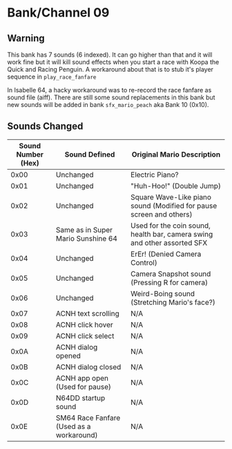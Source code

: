 # Bank/Channel 09

## Warning

This bank has 7 sounds (6 indexed). It can go higher than that and it will work fine but it will kill sound effects when you start a race with Koopa the Quick and Racing Penguin.
A workaround about that is to stub it's player sequence in `play_race_fanfare`

In Isabelle 64, a hacky workaround was to re-record the race fanfare as sound file (aiff).
There are still some sound replacements in this bank but new sounds will be added in bank `sfx_mario_peach` aka Bank 10 (0x10).

## Sounds Changed

| Sound Number (Hex) | Sound Defined | Original Mario Description |
| ------------- | ------------- | ------------- |
| 0x00 | Unchanged | Electric Piano? |
| 0x01 | Unchanged | "Huh-Hoo!" (Double Jump) |
| 0x02 | Unchanged | Square Wave-Like piano sound (Modified for pause screen and others) |
| 0x03 | Same as in Super Mario Sunshine 64 | Used for the coin sound, health bar, camera swing and other assorted SFX |
| 0x04 | Unchanged | ErEr! (Denied Camera Control) |
| 0x05 | Unchanged | Camera Snapshot sound (Pressing R for camera) |
| 0x06 | Unchanged | Weird-Boing sound (Stretching Mario's face?) |
| 0x07 | ACNH text scrolling | N/A |
| 0x08 | ACNH click hover | N/A|
| 0x09 | ACNH click select | N/A |
| 0x0A | ACNH dialog opened | N/A |
| 0x0B | ACNH dialog closed | N/A |
| 0x0C | ACNH app open (Used for pause) | N/A |
| 0x0D | N64DD startup sound | N/A |
| 0x0E | SM64 Race Fanfare (Used as a workaround) | N/A |